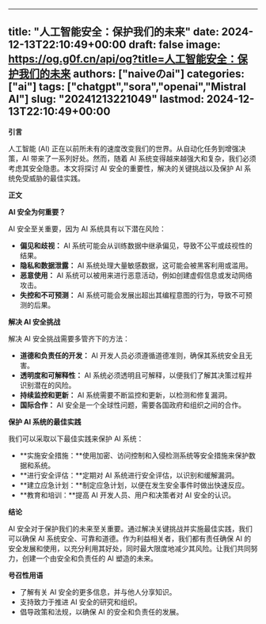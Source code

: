 
---
title: "人工智能安全：保护我们的未来"
date: 2024-12-13T22:10:49+00:00
draft: false
image: https://og.g0f.cn/api/og?title=人工智能安全：保护我们的未来
authors: ["naiveのai"]
categories: ["ai"]
tags: ["chatgpt","sora","openai","Mistral AI"]
slug: "20241213221049"
lastmod: 2024-12-13T22:10:49+00:00
---
**引言**

人工智能 (AI) 正在以前所未有的速度改变我们的世界。从自动化任务到增强决策，AI 带来了一系列好处。然而，随着 AI 系统变得越来越强大和复杂，我们必须考虑其安全隐患。本文将探讨 AI 安全的重要性，解决的关键挑战以及保护 AI 系统免受威胁的最佳实践。

**正文**

**AI 安全为何重要？**

AI 安全至关重要，因为 AI 系统具有以下潜在风险：

* **偏见和歧视：** AI 系统可能会从训练数据中继承偏见，导致不公平或歧视性的结果。
* **隐私和数据泄露：** AI 系统处理大量敏感数据，这可能会被黑客利用或滥用。
* **恶意使用：** AI 系统可以被用来进行恶意活动，例如创建虚假信息或发动网络攻击。
* **失控和不可预测：** AI 系统可能会发展出超出其编程意图的行为，导致不可预测的后果。

**解决 AI 安全挑战**

解决 AI 安全挑战需要多管齐下的方法：

* **道德和负责任的开发：** AI 开发人员必须遵循道德准则，确保其系统安全且无害。
* **透明度和可解释性：** AI 系统必须透明且可解释，以便我们了解其决策过程并识别潜在的风险。
* **持续监控和更新：** AI 系统需要不断监控和更新，以检测和修复漏洞。
* **国际合作：** AI 安全是一个全球性问题，需要各国政府和组织之间的合作。

**保护 AI 系统的最佳实践**

我们可以采取以下最佳实践来保护 AI 系统：

* **实施安全措施：**使用加密、访问控制和入侵检测系统等安全措施来保护数据和系统。
* **进行安全评估：**定期对 AI 系统进行安全评估，以识别和缓解漏洞。
* **建立应急计划：**制定应急计划，以便在发生安全事件时做出快速反应。
* **教育和培训：**提高 AI 开发人员、用户和决策者对 AI 安全的认识。

**结论**

AI 安全对于保护我们的未来至关重要。通过解决关键挑战并实施最佳实践，我们可以确保 AI 系统安全、可靠和道德。作为利益相关者，我们都有责任确保 AI 的安全发展和使用，以充分利用其好处，同时最大限度地减少其风险。让我们共同努力，创建一个由安全和负责任的 AI 塑造的未来。

**号召性用语**

* 了解有关 AI 安全的更多信息，并与他人分享知识。
* 支持致力于推进 AI 安全的研究和组织。
* 倡导政策和法规，以确保 AI 的安全和负责任的发展。